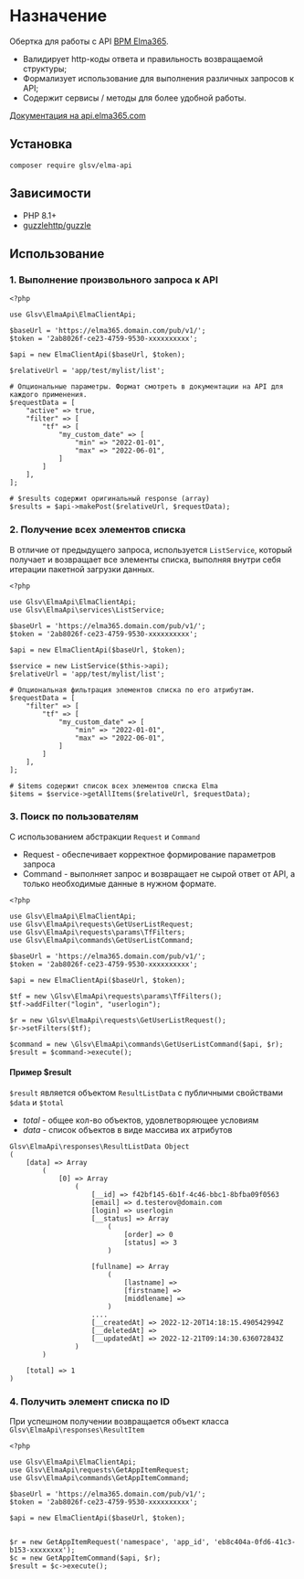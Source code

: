 # Назначение
Обертка для работы с API [BPM Elma365](https://elma365.com).
- Валидирует http-коды ответа и правильность возвращаемой структуры;
- Формализует использование для выполнения различных запросов к API;
- Содержит сервисы / методы для более удобной работы.

[Документация на api.elma365.com](https://api.elma365.com/ru/)

## Установка

```shell
composer require glsv/elma-api
```

## Зависимости
- PHP 8.1+
- [guzzlehttp/guzzle](https://github.com/guzzle/guzzle/)

## Использование
### 1. Выполнение произвольного запроса к API
```
<?php

use Glsv\ElmaApi\ElmaClientApi;

$baseUrl = 'https://elma365.domain.com/pub/v1/';
$token = '2ab8026f-ce23-4759-9530-xxxxxxxxxx'; 

$api = new ElmaClientApi($baseUrl, $token);

$relativeUrl = 'app/test/mylist/list';

# Опциональные параметры. Формат смотреть в документации на API для каждого применения.  
$requestData = [
    "active" => true,
    "filter" => [
        "tf" => [
            "my_custom_date" => [
                "min" => "2022-01-01",
                "max" => "2022-06-01",
            ]
        ]
    ],
];

# $results содержит оригинальный response (array) 
$results = $api->makePost($relativeUrl, $requestData);
```

### 2. Получение всех элементов списка
В отличие от предыдущего запроса, используется `ListService`,
который получает и возвращает все элементы списка, выполняя внутри себя 
итерации пакетной загрузки данных.

```
<?php

use Glsv\ElmaApi\ElmaClientApi;
use Glsv\ElmaApi\services\ListService;

$baseUrl = 'https://elma365.domain.com/pub/v1/';
$token = '2ab8026f-ce23-4759-9530-xxxxxxxxxx'; 

$api = new ElmaClientApi($baseUrl, $token);

$service = new ListService($this->api);
$relativeUrl = 'app/test/mylist/list';

# Опциональная фильтрация элементов списка по его атрибутам. 
$requestData = [
    "filter" => [
        "tf" => [
            "my_custom_date" => [
                "min" => "2022-01-01",
                "max" => "2022-06-01",
            ]
        ]
    ],
];

# $items содержит список всех элементов списка Elma
$items = $service->getAllItems($relativeUrl, $requestData);
```

### 3. Поиск по пользователям
С использованием абстракции `Request` и `Command`
- Request - обеспечивает корректное формирование параметров запроса
- Command - выполняет запрос и возвращает не сырой ответ от API, а только необходимые данные в нужном формате.
```
<?php

use Glsv\ElmaApi\ElmaClientApi;
use Glsv\ElmaApi\requests\GetUserListRequest;
use Glsv\ElmaApi\requests\params\TfFilters;
use Glsv\ElmaApi\commands\GetUserListCommand;

$baseUrl = 'https://elma365.domain.com/pub/v1/';
$token = '2ab8026f-ce23-4759-9530-xxxxxxxxxx'; 

$api = new ElmaClientApi($baseUrl, $token);

$tf = new \Glsv\ElmaApi\requests\params\TfFilters();
$tf->addFilter("login", "userlogin");

$r = new \Glsv\ElmaApi\requests\GetUserListRequest();
$r->setFilters($tf);

$command = new \Glsv\ElmaApi\commands\GetUserListCommand($api, $r);
$result = $command->execute();
```
#### Пример $result
`$result` является объектом `ResultListData` с публичными свойствами `$data` и `$total`
 - _total_ - общее кол-во объектов, удовлетворяющее условиям
 - _data_ - список объектов в виде массива их атрибутов 
```
Glsv\ElmaApi\responses\ResultListData Object
(
    [data] => Array
        (
            [0] => Array
                (
                    [__id] => f42bf145-6b1f-4c46-bbc1-8bfba09f0563
                    [email] => d.testerov@domain.com
                    [login] => userlogin
                    [__status] => Array
                        (
                            [order] => 0
                            [status] => 3
                        )

                    [fullname] => Array
                        (
                            [lastname] => 
                            [firstname] => 
                            [middlename] => 
                        )
                    ....
                    [__createdAt] => 2022-12-20T14:18:15.490542994Z
                    [__deletedAt] => 
                    [__updatedAt] => 2022-12-21T09:14:30.636072843Z
                )
        )

    [total] => 1
)

```

### 4. Получить элемент списка по ID
При успешном получении возвращается объект класса `Glsv\ElmaApi\responses\ResultItem`
```
<?php

use Glsv\ElmaApi\ElmaClientApi;
use Glsv\ElmaApi\requests\GetAppItemRequest;
use Glsv\ElmaApi\commands\GetAppItemCommand;

$baseUrl = 'https://elma365.domain.com/pub/v1/';
$token = '2ab8026f-ce23-4759-9530-xxxxxxxxxx'; 

$api = new ElmaClientApi($baseUrl, $token);


$r = new GetAppItemRequest('namespace', 'app_id', 'eb8c404a-0fd6-41c3-b153-xxxxxxxx');
$c = new GetAppItemCommand($api, $r);
$result = $c->execute();
```